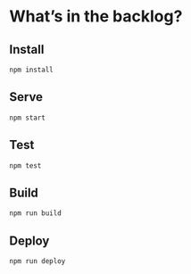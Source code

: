 # What’s in the backlog?

## Install

`npm install`

## Serve

`npm start`

## Test

`npm test`

## Build

`npm run build`

## Deploy

`npm run deploy`
